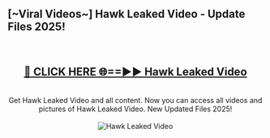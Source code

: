 <h2>[~Viral Videos~] Hawk Leaked Video - Update Files 2025!</h2>
<br>
<div align="center">
<h2><a href="https://betterlinks.top/A2PfLJ" rel="nofollow">🔴 CLICK HERE 🌐==►► Hawk Leaked Video</a></h2>
<br>
Get Hawk Leaked Video and all content. Now you can access all videos and pictures of Hawk Leaked Video. New Updated Files 2025!
<br>
<br>
<a href="https://betterlinks.top/A2PfLJ" rel="nofollow" data-target="animated-image.originalLink"><img src="https://i.ibb.co.com/WyWwxjT/player-gif2.gif" alt="Hawk Leaked Video" style="max-width: 100%; display: inline-block;" data-target="animated-image.originalImage"></a>
</div>
<br>
